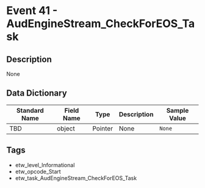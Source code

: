 # Event 41 - AudEngineStream_CheckForEOS_Task

## Description
None

## Data Dictionary
|Standard Name|Field Name|Type|Description|Sample Value|
|---|---|---|---|---|
|TBD|object|Pointer|None|`None`|

## Tags
* etw_level_Informational
* etw_opcode_Start
* etw_task_AudEngineStream_CheckForEOS_Task